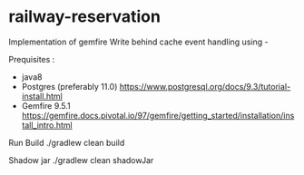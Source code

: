 # railway-reservation

Implementation of gemfire Write behind cache event handling using -

Prequisites :
* java8 
* Postgres (preferably 11.0) https://www.postgresql.org/docs/9.3/tutorial-install.html
* Gemfire 9.5.1 https://gemfire.docs.pivotal.io/97/gemfire/getting_started/installation/install_intro.html

Run 
Build
./gradlew clean build

Shadow jar
./gradlew clean shadowJar

